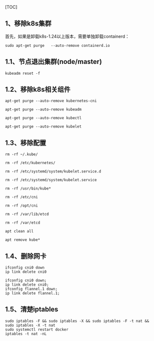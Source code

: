 [TOC]

## 1、移除k8s集群
首先，如果是卸载k8s-1.24以上版本，需要单独卸载containerd：
```
sudo apt-get purge   --auto-remove containerd.io
```
## 1.1、节点退出集群(node/master)
```
kubeadm reset -f
```


## 1.2、移除k8s相关组件
```
apt-get purge --auto-remove kubernetes-cni

apt-get purge --auto-remove kubeadm

apt-get purge --auto-remove kubectl

apt-get purge --auto-remove kubelet
```

## 1.3、移除配置
```
rm -rf ~/.kube/

rm -rf /etc/kubernetes/

rm -rf /etc/systemd/system/kubelet.service.d

rm -rf /etc/systemd/system/kubelet.service

rm -rf /usr/bin/kube*

rm -rf /etc/cni

rm -rf /opt/cni

rm -rf /var/lib/etcd

rm -rf /var/etcd

apt clean all

apt remove kube*
```

## 1.4、删除网卡
```
ifconfig cni0 down    
ip link delete cni0

ifconfig cni0 down;
ip link delete cni0;
ifconfig flannel.1 down;
ip link delete flannel.1;
```


## 1.5、清楚iptables
```
sudo iptables -F && sudo iptables -X && sudo iptables -F -t nat && sudo iptables -X -t nat
sudo systemctl restart docker
iptables -t nat -nL
```

